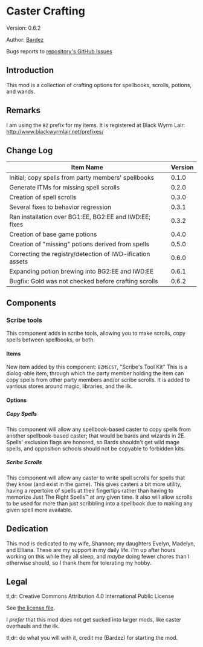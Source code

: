 # Caster Crafting

Version: 0.6.2

Author: [Bardez](https://github.com/BardezAnAvatar)

Bugs reports to [repository's GitHub Issues](https://github.com/BardezAnAvatar/BGEE-Caster-Crafting/issues)



## Introduction
This mod is a collection of crafting options for spellbooks, scrolls, potions, and wands.



## Remarks
I am using the `BZ` prefix for my items. It is registered at Black Wyrm Lair: http://www.blackwyrmlair.net/prefixes/



## Change Log
| Item Name                                                 | Version |
| --------------------------------------------------------- | ------- |
| Initial; copy spells from party members' spellbooks       |  0.1.0  |
| Generate ITMs for missing spell scrolls                   |  0.2.0  |
| Creation of spell scrolls                                 |  0.3.0  |
| Several fixes to behavior regression                      |  0.3.1  |
| Ran installation over BG1:EE, BG2:EE and IWD:EE; fixes    |  0.3.2  |
| Creation of base game potions                             |  0.4.0  |
| Creation of "missing" potions derived from spells         |  0.5.0  |
| Correcting the registry/detection of IWD-ification assets |  0.6.0  |
| Expanding potion brewing into BG2:EE and IWD:EE           |  0.6.1  |
| Bugfix: Gold was not checked before crafting scrolls      |  0.6.2  |


## Components

### Scribe tools
This component adds in scribe tools, allowing you to make scrolls, copy spells between spellbooks, or both.

#### Items
New item added by this component:
`BZMSCST`, "Scribe's Tool Kit"
This is a dialog-able item, through which the party member holding the item can copy spells from other party members
and/or scribe scrolls. It is added to varrious stores around magic, libraries, and the ilk.

#### Options
##### Copy Spells
This component will allow any spellbook-based caster to copy spells from another spellbook-based caster;
that would be bards and wizards in 2E. Spells' exclusion flags are honored, so Bards shouldn't get wild mage spells,
and opposition schools should not be copyable to forbidden kits.

##### Scribe Scrolls
This component will allow any caster to write spell scrolls for spells that they know (and exist in the game).
This gives casters a bit more utility, having a repertoire of spells at their fingertips rather than having to memorize
Just The Right Spells™ at any given time. It also will allow scrolls to be used for more than just scribbling into a spellbook
due to making any given spell more available.


## Dedication
This mod is dedicated to my wife, Shannon; my daughters Evelyn, Madelyn, and Elliana. These are my support in my daily life.
I'm up after hours working on this while they all sleep, and _maybe_ doing fewer chores than I otherwise should, so I thank
them for tolerating my hobby.



## Legal
tl;dr: Creative Commons Attribution 4.0 International Public License

See [the license file](https://github.com/BardezAnAvatar/BGEE-Caster-Crafting/blob/main/LICENSE.md).

I _prefer_ that this mod does not get sucked into larger mods, like caster overhauls and the ilk.

tl;dr: do what you will with it, credit me (Bardez) for starting the mod.
